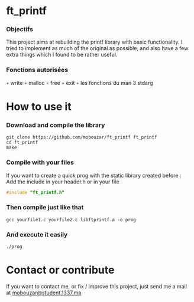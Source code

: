 # ft_printf

### Objectifs

This project aims at rebuilding the printf library with basic functionality. I tried to implement as much of the original as possible, and also have a few extra things which I found to be rather useful.

### Fonctions autorisées

◦ write ◦ malloc ◦ free ◦ exit ◦ les fonctions du man 3 stdarg

# How to use it

### Download and compile the library

```
git clone https://github.com/mobouzar/ft_printf ft_printf
cd ft_printf
make
```

### Compile with your files

If you want to create a quick prog with the static library created before : Add the include in your header.h or in your file 

```c
#include "ft_printf.h"
```
### Then compile just like that

```
gcc yourfile1.c yourfile2.c libftprintf.a -o prog
```

### And execute it easily

```
./prog
```

# Contact or contribute

If you want to contact me, or fix / improve this project, just send me a mail at mobouzar@student.1337.ma
